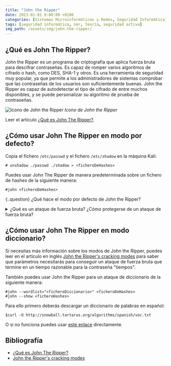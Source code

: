 ```yaml
---
title: "John the Ripper"
date: 2023-01-01 9:00:00 +0100
categories: [Sistemas Microinformáticos y Redes, Seguridad Informática]
tags: [seguridad informática, smr, teoría, seguridad activa]
img_path: /assets/img/john-the-ripper/
---
```


## ¿Qué es John The Ripper?

John the Ripper es un programa de criptografía que aplica fuerza bruta para descifrar contraseñas. Es capaz de romper varios algoritmos de cifrado o hash, como DES, SHA-1 y otros. Es una herramienta de seguridad muy popular, ya que permite a los administradores de sistemas comprobar que las contraseñas de los usuarios son suficientemente buenas. John the Ripper es capaz de autodetectar el tipo de cifrado de entre muchos disponibles, y se puede personalizar su algoritmo de prueba de contraseñas.

![Icono de John the Ripper](jtrIcono.png)
_Icono de John the Ripper_

Leer el artículo [¿Qué es John The Ripper?](https://keepcoding.io/blog/que-es-john-the-ripper/).

## ¿Cómo usar John The Ripper en modo por defecto?

Copia el fichero `/etc/passwd` y el fichero `/etc/shadow` en la máquina Kali:

```console
# unshadow ./passwd ./shadow > <ficheroDeHashes>
```

Puedes usar John The Ripper de manera predeterminada sobre un fichero de hashes de la siguiente manera:

```console
#john <ficheroDeHashes>
```

{:.question}
¿Qué hace el modo por defecto de John the Ripper?

<details class="card mb-2">
  <summary class="card-header question">¿Qué es un ataque de fuerza bruta? ¿Cómo protegerse de un ataque de fuerza bruta?</summary>
  <div class="card-body" markdown="1">

Leer el artículo [¿Qué es un ataque de fuerza bruta?](https://keepcoding.io/blog/que-es-un-ataque-de-fuerza-bruta/).

<!-- Comentario para que no se descuajeringue la cosa -->
  </div>
</details>

<!-- 

## ¿Cómo usar John The Ripper en modo fuerza bruta?

En mi caso he usado el siguiente comando para romper la contraseña con fuerza bruta:

```console
#john --incremental=Lower --length=7 <ficheroDeHashes>
```
-->

## ¿Cómo usar John The Ripper en modo diccionario?

Si necesitas más información sobre los modos de John the Ripper, puedes leer en el artículo en inglés [John the Ripper's cracking modes](https://www.openwall.com/john/doc/MODES.shtml) para saber que parámetros necesitarás para conseguir un ataque de fuerza bruta que termine en un tiempo razonable para la contraseña "tiempos".

También puedes usar John the Ripper para un ataque de diccionario de la siguiente manera:

```console
#john --wordlist="<ficheroDiccionario>" <ficheroDeHashes> 
#john --show <ficheroHashes>
```

Para ello primero deberás descargar un diccionario de palabras en español:

```console
$curl -O http://snowball.tartarus.org/algorithms/spanish/voc.txt
```

O si no funciona puedes usar [este enlace](/assets/img/practica-seguridad-activa-sistemas-operativos/diccionario.txt) directamente.

## Bibliografía

- [¿Qué es John The Ripper?](https://keepcoding.io/blog/que-es-john-the-ripper/)
- [John the Ripper's cracking modes](https://www.openwall.com/john/doc/MODES.shtml)